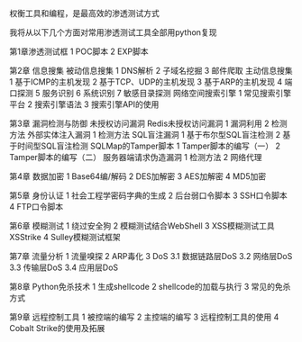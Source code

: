 权衡工具和编程，是最高效的渗透测试方式

我将从以下几个方面对常用渗透测试工具全部用python复现

第1章渗透测试框
1 POC脚本
2 EXP脚本

第2章 信息搜集
被动信息搜集
1 DNS解析
2 子域名挖掘
3 邮件爬取
主动信息搜集
1 基于ICMP的主机发现
2 基于TCP、UDP的主机发现
3 基于ARP的主机发现
4 端口探测
5 服务识别
6 系统识别
7 敏感目录探测
网络空间搜索引擎
1 常见搜索引擎平台
2 搜索引擎语法
3 搜索引擎API的使用

第3章 漏洞检测与防御
未授权访问漏洞
Redis未授权访问漏洞
1 漏洞利用
2 检测方法
外部实体注入漏洞
1 检测方法
SQL盲注漏洞
1 基于布尔型SQL盲注检测
2 基于时间型SQL盲注检测
SQLMap的Tamper脚本
1 Tamper脚本的编写（一）
2 Tamper脚本的编写（二）
服务器端请求伪造漏洞
1 检测方法
2 网络代理

第4章 数据加密
1 Base64编/解码
2 DES加解密
3 AES加解密
4 MD5加密

第5章 身份认证
1 社会工程学密码字典的生成
2 后台弱口令脚本
3 SSH口令脚本
4 FTP口令脚本

第6章 模糊测试
1 绕过安全狗
2 模糊测试结合WebShell
3 XSS模糊测试工具XSStrike
4 Sulley模糊测试框架

第7章 流量分析
1 流量嗅探
2 ARP毒化
3 DoS
3.1 数据链路层DoS
3.2 网络层DoS
3.3 传输层DoS
3.4 应用层DoS

第8章 Python免杀技术
1 生成shellcode
2 shellcode的加载与执行
3 常见的免杀方式

第9章 远程控制工具
1 被控端的编写
2 主控端的编写
3 远程控制工具的使用
4 Cobalt Strike的使用及拓展

